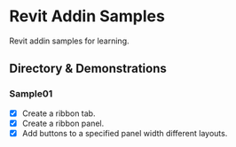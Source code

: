 # Revit Addin Samples 

Revit addin samples for learning.

## Directory & Demonstrations

### Sample01
   - [x] Create a ribbon tab.
   - [x] Create a ribbon panel.
   - [x] Add buttons to a specified panel width different layouts.